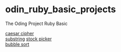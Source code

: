 # odin_ruby_basic_projects
The Oding Project Ruby Basic

[caesar cipher](https://www.theodinproject.com/courses/ruby-programming/lessons/caesar-cipher)  
[substring](https://www.theodinproject.com/courses/ruby-programming/lessons/sub-strings)
[stock picker](https://www.theodinproject.com/courses/ruby-programming/lessons/stock-picker?ref=lnav)  
[bubble sort](https://www.theodinproject.com/courses/ruby-programming/lessons/bubble-sort?ref=lnav)  